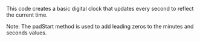 This code creates a basic digital clock that updates every second to reflect the current time.

Note: The padStart method is used to add leading zeros to the minutes and seconds values.
